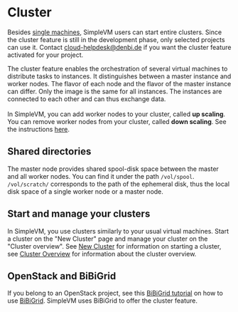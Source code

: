 # Cluster

Besides [single machines](../Instance/index.md), SimpleVM users can start entire clusters.
Since the cluster feature is still in the development phase,
only selected projects can use it.
Contact [cloud-helpdesk@denbi.de](mailto:cloud-helpdesk@denbi.de) if you want the cluster feature
activated for your project.

The cluster feature enables the orchestration of several virtual machines to distribute tasks to instances.
It distinguishes between a master instance and worker nodes. 
The flavor of each node and the flavor of the master instance can differ. 
Only the image is the same for all instances. 
The instances are connected to each other and can thus exchange data.
<br>
<br>
In SimpleVM, you can add worker nodes to your cluster, called **up scaling**.
You can remove worker nodes from your cluster, called **down scaling**.
See the instructions [here](./cluster_overview.md#scale-up-your-cluster).

## Shared directories

The master node provides shared spool-disk space between the master and all worker nodes.
You can find it under the path `/vol/spool`.<br>
`/vol/scratch/` corresponds to the path of the ephemeral disk, thus the local disk space of a single worker node or a 
master node.

## Start and manage your clusters

In SimpleVM, you use clusters similarly to your usual virtual machines.
Start a cluster on the "New Cluster" page and manage your cluster on the "Cluster overview".
See [New Cluster](new_cluster.md) for information on starting a cluster, 
see [Cluster Overview](cluster_overview.md) for information
about the cluster overview.

## OpenStack and BiBiGrid

If you belong to an OpenStack project, see this [BiBiGrid tutorial]({{extra.cloud_portal_wiki_link}}Tutorials/BiBiGrid/) on how
to use [BiBiGrid](https://github.com/BiBiServ/bibigrid).
SimpleVM uses BiBiGrid to offer the cluster feature.
